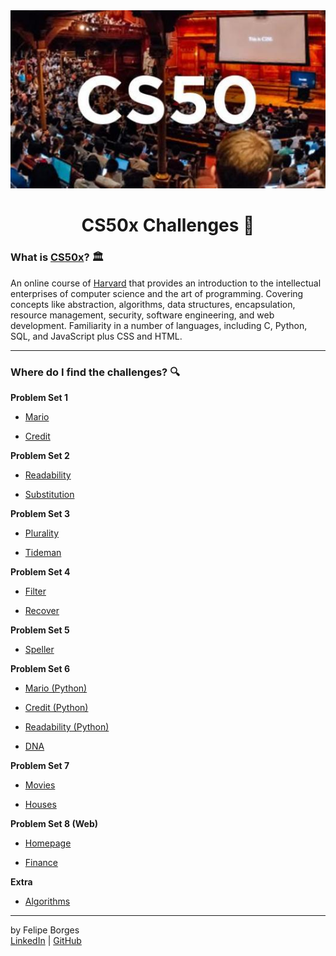 <div align="center">
	<a href="https://online-learning.harvard.edu/course/cs50-introduction-computer-science?delta=0" target="_blank">
		<img src="/.github/cs50img.jpg" alt="cs50"/>
	</a>
</div>

<div align="center">
	<h1>CS50x Challenges 💾</h1>
</div>

### What is <a href="https://online-learning.harvard.edu/course/cs50-introduction-computer-science?delta=0" target="_blank">CS50x</a>? 🏛️
An online course of [Harvard](https://online-learning.harvard.edu/) that provides an introduction to the intellectual enterprises of computer science and the art of programming. Covering concepts like abstraction, algorithms, data structures, encapsulation, resource management, security, software engineering, and web development. Familiarity in a number of languages, including C, Python, SQL, and JavaScript plus CSS and HTML.
<hr>

### Where do I find the challenges? 🔍
<strong>Problem Set 1</strong>

- [Mario](/mario)

- [Credit](/credit)

<strong>Problem Set 2</strong>

- [Readability](/readability)

- [Substitution](/substitution)

<strong>Problem Set 3</strong>

- [Plurality](/plurality)

- [Tideman](/tideman)

<strong>Problem Set 4</strong>

- [Filter](/filter)

- [Recover](/recover)

<strong>Problem Set 5</strong>

- [Speller](/speller)

<strong>Problem Set 6</strong>

- [Mario (Python)](/mario-python)

- [Credit (Python)](/credit-python)

- [Readability (Python)](/readability-python)

- [DNA](/dna)

<strong>Problem Set 7</strong>

- [Movies](/movies)

- [Houses](/houses)

<strong>Problem Set 8 (Web)</strong>

- [Homepage](/homepage)

- [Finance](/finance)

<strong>Extra</strong>

- [Algorithms](/algorithms)
<hr>

by Felipe Borges<br>
[LinkedIn](https://www.linkedin.com/in/felipejsborges) | [GitHub](https://github.com/felipejsborges)
